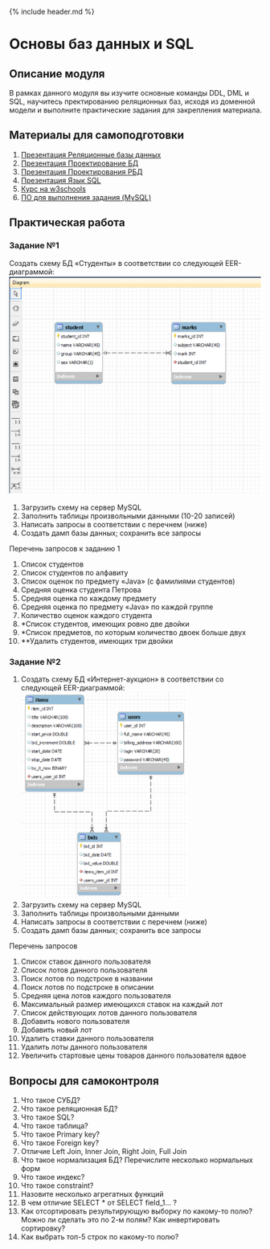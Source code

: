 {% include header.md %}

Основы баз данных и SQL
====================

Описание модуля
---------------------
В рамках данного модуля вы изучите основные команды DDL, DML и SQL, научитесь пректированию реляционных баз, исходя 
из доменной модели и выполните практические задания для закрепления материала.

Материалы для самоподготовки
---------------------
1. [Презентация Реляционные базы данных](presentations/РБД%20и%20SQL_2018.pptx)
2. [Презентация Проектирование БД](presentations/ПроектированиеБД.pptx)
3. [Презентация Проектирования РБД](presentations/ОИТ%20=%20Лекция%2007a%20=%20Проектирование%20РБД.pdf)
4. [Презентация Язык SQL](presentations/ОИТ%20=%20Лекция%2007б%20=%20Язык%20SQL.pdf)
6. [Курс на w3schools](https://www.w3schools.com/sql/default.asp)
7. [ПО для выполнения задания (MySQL)](https://dev.mysql.com/downloads/installer/) 

Практическая работа
---------------------

### Задание №1
Создать схему БД «Студенты» в соответствии со следующей EER-диаграммой:
![alt text](schemas/db_scheme_1.png)
1. Загрузить схему на сервер MySQL
2. Заполнить таблицы произвольными данными (10-20 записей)
3. Написать запросы в соответствии с перечнем (ниже)
4. Создать дамп базы данных; сохранить все запросы

Перечень запросов к заданию 1
1. Список студентов
2. Список студентов по алфавиту
3. Список оценок по предмету «Java» (с фамилиями студентов)
4. Средняя оценка студента Петрова
5. Средняя оценка по каждому предмету
6. Средняя оценка по предмету «Java» по каждой группе
7. Количество оценок каждого студента
8. *Список студентов, имеющих ровно две двойки
9. *Список предметов, по которым количество двоек больше двух
10. **Удалить студентов, имеющих три двойки

### Задание №2
1. Создать схему БД «Интернет-аукцион» в соответствии со следующей EER-диаграммой:
![alt text](schemas/db_scheme_2.png)
2. Загрузить схему на сервер MySQL
3. Заполнить таблицы произвольными данными
4. Написать запросы в соответствии с перечнем (ниже)
5. Создать дамп базы данных; сохранить все запросы

Перечень запросов
1. Список ставок данного пользователя
2. Список лотов данного пользователя
3. Поиск лотов по подстроке в названии
4. Поиск лотов по подстроке в описании
5. Средняя цена лотов каждого пользователя
6. Максимальный размер имеющихся ставок на каждый лот
7. Список действующих лотов данного пользователя
8. Добавить нового пользователя
9. Добавить новый лот
10. Удалить ставки данного пользователя
11. Удалить лоты данного пользователя
12. Увеличить стартовые цены товаров данного пользователя вдвое

Вопросы для самоконтроля
---------------------
1. Что такое СУБД?
2. Что такое реляционная БД?
3. Что такое SQL?
4. Что такое таблица?
5. Что такое Primary key?
6. Что такое Foreign key?
7. Отличие Left Join, Inner Join, Right Join, Full Join
8. Что такое нормализация БД? Перечислите несколько нормальных форм
9. Что такое индекс?
10. Что такое constraint?
11. Назовите несколько агрегатных функций
12. В чем отличие SELECT * от SELECT field_1... ?
13. Как отсортировать результирующую выборку по какому-то полю? Можно ли сделать это по 2-м полям?
Как инвертировать сортировку?
14. Как выбрать топ-5 строк по какому-то полю?
